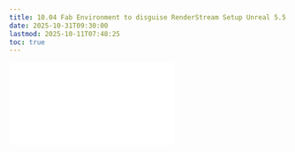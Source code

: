 ```yaml
---
title: 10.04 Fab Environment to disguise RenderStream Setup Unreal 5.5.4
date: 2025-10-31T09:30:00
lastmod: 2025-10-11T07:48:25
toc: true
---
```


![Link to included file content](../../../../video/virtual-production/fab-environment-to-disguise-renderstram-setup-unreal-5-5-4.md)

